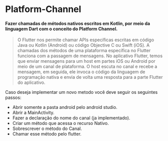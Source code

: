 # Platform-Channel
<h4>Fazer chamadas de métodos nativos escritos em Kotlin, por meio da linguagem Dart com o conceito do Platform Channel.</h4>

<blockquote>O Flutter nos permite chamar APIs
específicas escritas em código Java ou Kotlin
(Android) ou código Objective C ou Swift (iOS).
A chamadas dos métodos de uma
plataforma específica no Flutter funciona com
a passagem de mensagens.
No aplicativo Flutter, temos que enviar
mensagens para um host em partes iOS ou
Android por meio de um canal de plataforma.
O host escuta no canal e recebe a mensagem,
em seguida, ele invoca o código da linguagem
de programação nativa e envia de volta uma
resposta para a parte Flutter do aplicativo.</blockquote>



Caso deseja implementar um novo metodo você deve seguir os seguintes passos:
- Abrir somente a pasta android pelo android studio.
- Abrir a MainActivity.
- Fazer a declaração do nome do canal (ja implementado).
- Criar um método que acessa o recurso Nativo.
- Sobrescrever o método do Canal.
- Chamar esse método pelo flutter.
